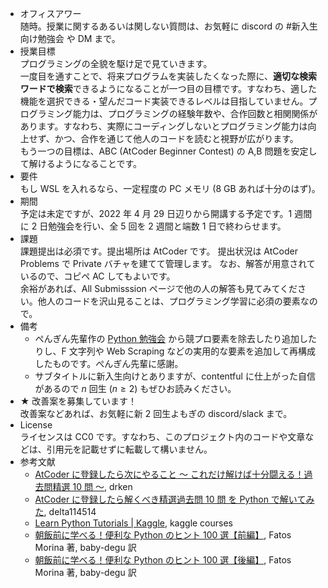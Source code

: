 - オフィスアワー  
  随時。授業に関するあるいは関しない質問は、お気軽に discord の #新入生向け勉強会 や DM まで。
- 授業目標  
  プログラミングの全貌を駆け足で見ていきます。  
  一度目を通すことで、将来プログラムを実装したくなった際に、**適切な検索ワードで検索**できるようになることが一つ目の目標です。すなわち、適した機能を選択できる・望んだコード実装できるレベルは目指していません。プログラミング能力は、プログラミングの経験年数や、合作回数と相関関係があります。すなわち、実際にコーディングしないとプログラミング能力は向上せず、かつ、合作を通じて他人のコードを読むと視野が広がります。  
  もう一つの目標は、ABC (AtCoder Beginner Contest) の A,B 問題を安定して解けるようになることです。  
- 要件  
  もし WSL を入れるなら、一定程度の PC メモリ (8 GB あれば十分のはず)。
- 期間  
  予定は未定ですが、2022 年 4 月 29 日辺りから開講する予定です。1 週間に 2 日勉強会を行い、全 5 回を 2 週間と端数 1 日で終わらせます。
- 課題  
  課題提出は必須です。提出場所は AtCoder です。
  提出状況は AtCoder Problems で Private バチャを建てて管理します。
  なお、解答が用意されているので、コピペ AC してもよいです。  
  余裕があれば、All Submisssion ページで他の人の解答も見てみてください。他人のコードを沢山見ることは、プログラミング学習に必須の要素なので。
- 備考  
  - ぺんぎん先輩作の [Python 勉強会](https://ch-random.net/project/study_python/) から競プロ要素を除去したり追加したりし、F 文字列や Web Scraping などの実用的な要素を追加して再構成したものです。ぺんぎん先輩に感謝。
  - サブタイトルに新入生向けとありますが、contentful に仕上がった自信があるので $n$ 回生 ($n \ge 2$) もぜひお読みください。
- ★ 改善案を募集しています！  
  改善案などあれば、お気軽に新 2 回生よもぎの discord/slack まで。
- License  
  ライセンスは CC0 です。すなわち、このプロジェクト内のコードや文章などは、引用元を記載せずに転載して構いません。
- 参考文献  
  - [AtCoder に登録したら次にやること ～ これだけ解けば十分闘える！過去問精選 10 問 ～](https://qiita.com/drken/items/fd4e5e3630d0f5859067), drken
  - [AtCoder に登録したら解くべき精選過去問 10 問 を Python で解いてみた](https://delta114514.hatenablog.jp/entry/2018/03/15/014555), delta114514
  - [Learn Python Tutorials | Kaggle](https://www.kaggle.com/learn/python), kaggle courses
  - [朝飯前に学べる！便利な Python のヒント 100 選【前編】](https://qiita.com/baby-degu/items/05cf809d4d992923020d), Fatos Morina 著, baby-degu 訳
  - [朝飯前に学べる！便利な Python のヒント 100 選【後編】](https://qiita.com/baby-degu/items/532bea7be058c35f61a8), Fatos Morina 著, baby-degu 訳

